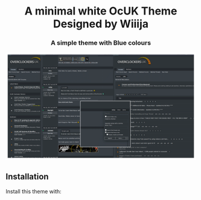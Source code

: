 <h1 align="center">
	A minimal white OcUK Theme Designed by Wiiija
</h1>

<h3 align="center">
	A simple theme with Blue colours
</h3>

<p align="center">
	<a href="https://overclockers.co.uk/forum"></a>
</p>

<p align="center">
	<img src="Screenshot.png" alt="Screenshot of the theme" width="550">
</p>


## Installation

Install this theme with:

```install notes coming soon!
```
